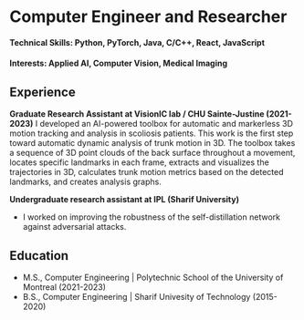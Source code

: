 # Computer Engineer and Researcher

#### Technical Skills: Python, PyTorch, Java, C/C++, React, JavaScript
#### Interests: Applied AI, Computer Vision, Medical Imaging


## Experience
**Graduate Research Assistant at VisionIC lab / CHU Sainte-Justine (2021-2023)**
I developed an AI-powered toolbox for automatic and markerless 3D motion tracking and analysis in scoliosis patients. This work is the first step toward automatic dynamic analysis of trunk motion in 3D. The toolbox takes a sequence of 3D point clouds of the back surface throughout a movement, locates specific landmarks in each frame, extracts and visualizes the trajectories in 3D, calculates trunk motion metrics based on the detected landmarks, and creates analysis graphs.

**Undergraduate research assistant at IPL (Sharif University)**
- I worked on improving the robustness of the self-distillation network against adversarial attacks.

## Education							       		
- M.S., Computer Engineering | Polytechnic School of the University of Montreal (2021-2023)	 			        		
- B.S., Computer Engineering | Sharif Univesity of Technology (2015-2020)
